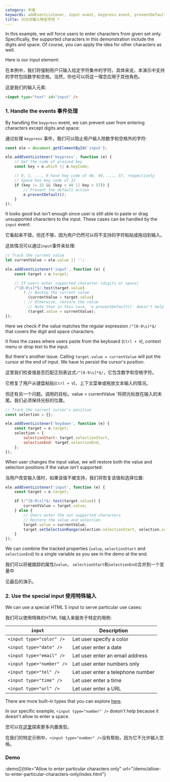 ```yaml
---
category: 中级
keywords: addEventListener, input event, keypress event, preventDefault, selectionEnd, selectionStart, setSelectionRange
title: 只允许输入特定字符 *
---
```


In this example, we will force users to enter characters from given set only. Specifically, the supported characters in this demonstration include the digits and space. Of course, you can apply the idea for other characters as well.

Here is our input element:

在本例中，我们将强制用户只输入给定字符集中的字符。具体来说，本演示中支持的字符包括数字和空格。当然，你也可以将这一理念应用于其他角色。

这是我们的输入元素:

```html
<input type="text" id="input" />
```

### 1. Handle the events  事件处理

By handling the `keypress` event, we can prevent user from entering characters except digits and space:

通过处理 `keypress` 事件，我们可以阻止用户输入除数字和空格外的字符:

```js
const ele = document.getElementById('input');

ele.addEventListener('keypress', function (e) {
    // Get the code of pressed key
    const key = e.which || e.keyCode;

    // 0, 1, ..., 9 have key code of 48, 49, ..., 57, respectively
    // Space has key code of 32
    if (key != 32 && (key < 48 || key > 57)) {
        // Prevent the default action
        e.preventDefault();
    }
});
```

It looks good but isn't enough since user is still able to paste or drag unsupported characters to the input.
These cases can be handled by the `input` event:

它看起来不错，但还不够，因为用户仍然可以将不支持的字符粘贴或拖动到输入。

这些情况可以通过` input `事件来处理:

```js
// Track the current value
let currentValue = ele.value || '';

ele.addEventListener('input', function (e) {
    const target = e.target;

    // If users enter supported character (digits or space)
    /^[0-9\s]*$/.test(target.value)
        ? // Backup the current value
          (currentValue = target.value)
        : // Otherwise, restore the value
          // Note that in this case, `e.preventDefault()` doesn't help
          (target.value = currentValue);
});
```

Here we check if the value matches the regular expression `/^[0-9\s]*$/` that covers the digit and space characters.

It fixes the cases where users paste from the keyboard (`Ctrl + V`), context menu or drop text to the input.

But there's another issue. Calling `target.value = currentValue` will put the cursor at the end of input. We have to persist the cursor's position.

这里我们检查值是否匹配正则表达式` /^[0-9\s]*$/ `，它包含数字和空格字符。

它修复了用户从键盘粘贴(` Ctrl + V `)，上下文菜单或拖放文本输入的情况。

但还有另一个问题。调用的目标。value = currentValue '将把光标放在输入的末尾。我们必须保持光标的位置。

```js
// Track the current cursor's position
const selection = {};

ele.addEventListener('keydown', function (e) {
    const target = e.target;
    selection = {
        selectionStart: target.selectionStart,
        selectionEnd: target.selectionEnd,
    };
});
```

When user changes the input value, we will restore both the value and selection positions if the value isn't supported:

当用户改变输入值时，如果该值不被支持，我们将恢复该值和选择位置:


```js
ele.addEventListener('input', function (e) {
    const target = e.target;

    if (/^[0-9\s]*$/.test(target.value)) {
        currentValue = target.value;
    } else {
        // Users enter the not supported characters
        // Restore the value and selection
        target.value = currentValue;
        target.setSelectionRange(selection.selectionStart, selection.selectionEnd);
    }
});
```

We can combine the tracked properties (`value`, `selectionStart` and `selectionEnd`) to a single variable as you
see in the demo at the end.

我们可以将被跟踪的属性(` value `， ` selectionStart `和` selectionEnd `)合并到一个变量中

见最后的演示。

### 2. Use the special input 使用特殊输入



We can use a special HTML 5 input to serve particular use cases:

我们可以使用特殊的HTML 5输入来服务于特定的用例:

| `input`                   | Description                       |
| ------------------------- | --------------------------------- |
| `<input type="color" />`  | Let user specify a color          |
| `<input type="date" />`   | Let user enter a date             |
| `<input type="email" />`  | Let user enter an email address   |
| `<input type="number" />` | Let user enter numbers only       |
| `<input type="tel" />`    | Let user enter a telephone number |
| `<input type="time" />`   | Let user enter a time             |
| `<input type="url" />`    | Let user enter a URL              |

There are more built-in types that you can explore [here](https://developer.mozilla.org/en-US/docs/Web/HTML/Element/input#%3Cinput%3E_types).

In our specific example, `<input type="number" />` doesn't help because it doesn't allow to enter a space.

您可以在[这里](https://developer.mozilla.org/en-US/docs/Web/HTML/Element/input#%3Cinput%3E_types)探索更多内置类型。

在我们的特定示例中，` <input type="number" /> `没有帮助，因为它不允许输入空格。

### Demo

:demo[]{title="Allow to enter particular characters only" url="/demo/allow-to-enter-particular-characters-only/index.html"}

